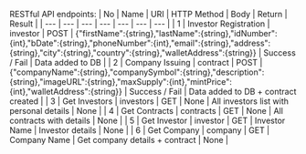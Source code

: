 RESTful API endpoints:
| No | Name | URI | HTTP Method | Body | Return | Result |
| --- | --- | --- | --- | --- | --- | --- |
| 1 | Investor Registration | investor | POST | {"firstName":{string},"lastName":{string},"idNumber":{int},"bDate":{string},"phoneNumber":{int},"email":{string},"address":{string},"city":{string},"country":{string},"walletAddress":{string}} | Success / Fail | Data added to DB |
| 2 | Company Issuing | contract | POST | {"companyName":{string},"companySymbol":{string},"description":{string},"imageURL":{string},"maxSupply":{int},"mintPrice":{int},"walletAddress":{string}} | Success / Fail | Data added to DB + contract created |
| 3 | Get Investors | investors | GET | None | All investors list with personal details | None |
| 4 | Get Contracts | contracts | GET | None | All contracts with details | None |
| 5 | Get Investor | investor | GET | Investor Name | Investor details | None |
| 6 | Get Company | company | GET | Company Name | Get company details + contract | None |
